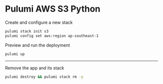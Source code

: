 # Pulumi AWS S3 Python

Create and configure a new stack

```sh
pulumi stack init s3
pulumi config set aws:region ap-southeast-1
```

Preview and run the deployment

```sh
pulumi up
```

---

Remove the app and its stack

```sh
pulumi destroy && pulumi stack rm -y
```
